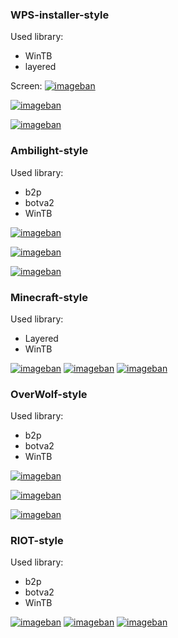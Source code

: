### WPS-installer-style

Used library:

* WinTB
* layered

Screen:
[![imageban](https://i1.imageban.ru/out/2023/01/20/a90df4892b119cea18d99b5d4d9425a1.png)](https://imageban.ru)

[![imageban](https://i3.imageban.ru/out/2023/01/20/4dff0f70f5e2041d0fd90dc8aa547283.png)](https://imageban.ru)

[![imageban](https://i5.imageban.ru/out/2023/01/20/985dad6d487a5fa1039dc2fce73c6e30.png)](https://imageban.ru)


### Ambilight-style

Used library:

* b2p
* botva2
* WinTB

[![imageban](https://i1.imageban.ru/out/2023/01/20/93571812b2612d1b1989f3bbc54a5380.png)](https://imageban.ru)

[![imageban](https://i5.imageban.ru/out/2023/01/20/49b499808e27f89b6a09d2c9ece5d36c.png)](https://imageban.ru)

[![imageban](https://i6.imageban.ru/out/2023/01/20/4aa4199e5218ea1fa28b612139580b1a.png)](https://imageban.ru)

### Minecraft-style

Used library:

* Layered
* WinTB

[![imageban](https://i4.imageban.ru/out/2023/01/20/cd3d36160cd8168af7237d4df81b17a1.png)](https://imageban.ru)
[![imageban](https://i1.imageban.ru/out/2023/01/20/73fa6e5c5c142f75386f7b7af249ee71.png)](https://imageban.ru)
[![imageban](https://i5.imageban.ru/out/2023/01/20/c1a183cf92038d88ea47cbc37ac77107.png)](https://imageban.ru)

### OverWolf-style

Used library:

* b2p
* botva2
* WinTB



[![imageban](https://i4.imageban.ru/out/2023/01/21/b0436eeb7a7b6217c03856812e7ced93.png)](https://imageban.ru)


[![imageban](https://i1.imageban.ru/out/2023/01/21/50ef57a76fb94b387755fedd9f18b9f8.png)](https://imageban.ru)

[![imageban](https://i4.imageban.ru/out/2023/01/21/f8a2f164bfce39a29bcb425dbceb9794.png)](https://imageban.ru)

### RIOT-style

Used library:

* b2p
* botva2
* WinTB

[![imageban](https://i3.imageban.ru/out/2022/11/01/89ffdc6dc71c8b065e0b5cbfcce1a73a.png)](https://imageban.ru)
[![imageban](https://i5.imageban.ru/out/2022/11/01/7de39e5f6b5ba13d7e4fdda32a6b3da6.png)](https://imageban.ru)
[![imageban](https://i6.imageban.ru/out/2022/11/01/232dde7c8c5081298e0fcc25076cbfdb.png)](https://imageban.ru)

